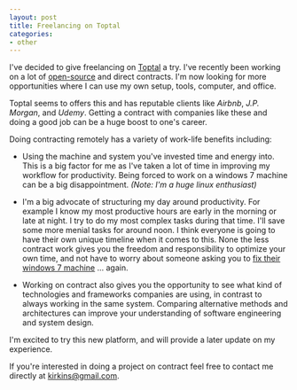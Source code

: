 ```yaml
---
layout: post
title: Freelancing on Toptal
categories:
- other
---
```


I've decided to give freelancing on [Toptal](https://www.toptal.com/) a try. I've recently been working on a lot of [open-source](https://github.com/kirkins?tab=repositories) and direct contracts. I'm now looking for more opportunities where I can use my own setup, tools, computer, and office.

Toptal seems to offers this and has reputable clients like _Airbnb_, _J.P. Morgan_, and _Udemy_. Getting a contract with companies like these and doing a good job can be a huge boost to one's career.

Doing contracting remotely has a variety of work-life benefits including:

* Using the machine and system you've invested time and energy into. This is a big factor for me as I've taken a lot of time in improving my workflow for productivity. Being forced to work on a windows 7 machine can be a big disappointment. _(Note: I'm a huge linux enthusiast)_

* I'm a big advocate of structuring my day around productivity. For example I know my most productive hours are early in the morning or late at night. I try to do my most complex tasks during that time. I'll save some more menial tasks for around noon. I think everyone is going to have their own unique timeline when it comes to this. None the less contract work gives you the freedom and responsibility to optimize your own time, and not have to worry about someone asking you to [fix their windows 7 machine](https://xkcd.com/627/) ... again.

* Working on contract also gives you the opportunity to see what kind of technologies and frameworks companies are using, in contrast to always working in the same system. Comparing alternative methods and architectures can improve your understanding of software engineering and system design.

I'm excited to try this new platform, and will provide a later update on my experience. 

If you're interested in doing a project on contract feel free to contact me directly at [kirkins@gmail.com](mailto:kirkins@gmail.com?Subject=Freelance).
